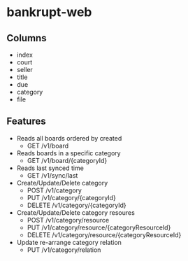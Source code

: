 # bankrupt-web

## Columns
- index
- court
- seller
- title
- due
- category
- file

## Features
- Reads all boards ordered by created
  - GET /v1/board
- Reads boards in a specific category
  - GET /v1/board/{categoryId}
- Reads last synced time
  - GET /v1/sync/last
- Create/Update/Delete category
  - POST /v1/category
  - PUT /v1/category/{categoryId}
  - DELETE /v1/category/{categoryId}
- Create/Update/Delete category resoures
  - POST /v1/category/resource
  - PUT /v1/category/resource/{categoryResourceId}
  - DELETE /v1/category/resource/{categoryResourceId}
- Update re-arrange category relation
  - PUT /v1/category/relation
